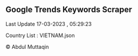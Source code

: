 

## Google Trends Keywords Scraper 
 
Last Update 17-03-2023 , 05:29:23

Country List :
VIETNAM.json



© Abdul Muttaqin 
